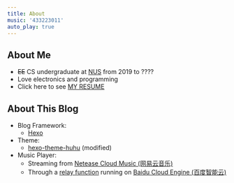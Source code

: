 ```yaml
---
title: About
music: '433223011'
auto_play: true
---
```


## About Me

- ~~EE~~ CS undergraduate at [NUS](http://nus.edu.sg/) from 2019 to ????
- Love electronics and programming
- Click here to see [MY RESUME](https://registry.jsonresume.org/lirc572)

## About This Blog

- Blog Framework:
  - [Hexo](https://hexo.io/)
- Theme:
  - [hexo-theme-huhu](https://github.com/shixiaohu2206/hexo-theme-huhu) (modified)
- Music Player:
  - Streaming from [Netease Cloud Music (网易云音乐)](https://music.163.com/)
  - Through a [relay function](https://github.com/lirc572/netease_cloud_music_relay) running on [Baidu Cloud Engine (百度智能云)](https://cloud.baidu.com/)
